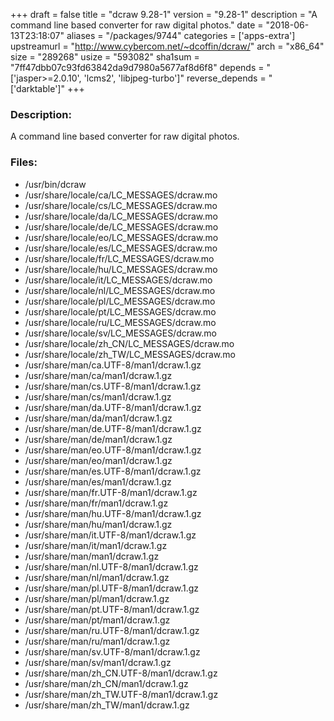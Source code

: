 +++
draft = false
title = "dcraw 9.28-1"
version = "9.28-1"
description = "A command line based converter for raw digital photos."
date = "2018-06-13T23:18:07"
aliases = "/packages/9744"
categories = ['apps-extra']
upstreamurl = "http://www.cybercom.net/~dcoffin/dcraw/"
arch = "x86_64"
size = "289268"
usize = "593082"
sha1sum = "7ff47dbb07c93fd63842da9d7980a5677af8d6f8"
depends = "['jasper>=2.0.10', 'lcms2', 'libjpeg-turbo']"
reverse_depends = "['darktable']"
+++
### Description: 
A command line based converter for raw digital photos.

### Files: 
* /usr/bin/dcraw
* /usr/share/locale/ca/LC_MESSAGES/dcraw.mo
* /usr/share/locale/cs/LC_MESSAGES/dcraw.mo
* /usr/share/locale/da/LC_MESSAGES/dcraw.mo
* /usr/share/locale/de/LC_MESSAGES/dcraw.mo
* /usr/share/locale/eo/LC_MESSAGES/dcraw.mo
* /usr/share/locale/es/LC_MESSAGES/dcraw.mo
* /usr/share/locale/fr/LC_MESSAGES/dcraw.mo
* /usr/share/locale/hu/LC_MESSAGES/dcraw.mo
* /usr/share/locale/it/LC_MESSAGES/dcraw.mo
* /usr/share/locale/nl/LC_MESSAGES/dcraw.mo
* /usr/share/locale/pl/LC_MESSAGES/dcraw.mo
* /usr/share/locale/pt/LC_MESSAGES/dcraw.mo
* /usr/share/locale/ru/LC_MESSAGES/dcraw.mo
* /usr/share/locale/sv/LC_MESSAGES/dcraw.mo
* /usr/share/locale/zh_CN/LC_MESSAGES/dcraw.mo
* /usr/share/locale/zh_TW/LC_MESSAGES/dcraw.mo
* /usr/share/man/ca.UTF-8/man1/dcraw.1.gz
* /usr/share/man/ca/man1/dcraw.1.gz
* /usr/share/man/cs.UTF-8/man1/dcraw.1.gz
* /usr/share/man/cs/man1/dcraw.1.gz
* /usr/share/man/da.UTF-8/man1/dcraw.1.gz
* /usr/share/man/da/man1/dcraw.1.gz
* /usr/share/man/de.UTF-8/man1/dcraw.1.gz
* /usr/share/man/de/man1/dcraw.1.gz
* /usr/share/man/eo.UTF-8/man1/dcraw.1.gz
* /usr/share/man/eo/man1/dcraw.1.gz
* /usr/share/man/es.UTF-8/man1/dcraw.1.gz
* /usr/share/man/es/man1/dcraw.1.gz
* /usr/share/man/fr.UTF-8/man1/dcraw.1.gz
* /usr/share/man/fr/man1/dcraw.1.gz
* /usr/share/man/hu.UTF-8/man1/dcraw.1.gz
* /usr/share/man/hu/man1/dcraw.1.gz
* /usr/share/man/it.UTF-8/man1/dcraw.1.gz
* /usr/share/man/it/man1/dcraw.1.gz
* /usr/share/man/man1/dcraw.1.gz
* /usr/share/man/nl.UTF-8/man1/dcraw.1.gz
* /usr/share/man/nl/man1/dcraw.1.gz
* /usr/share/man/pl.UTF-8/man1/dcraw.1.gz
* /usr/share/man/pl/man1/dcraw.1.gz
* /usr/share/man/pt.UTF-8/man1/dcraw.1.gz
* /usr/share/man/pt/man1/dcraw.1.gz
* /usr/share/man/ru.UTF-8/man1/dcraw.1.gz
* /usr/share/man/ru/man1/dcraw.1.gz
* /usr/share/man/sv.UTF-8/man1/dcraw.1.gz
* /usr/share/man/sv/man1/dcraw.1.gz
* /usr/share/man/zh_CN.UTF-8/man1/dcraw.1.gz
* /usr/share/man/zh_CN/man1/dcraw.1.gz
* /usr/share/man/zh_TW.UTF-8/man1/dcraw.1.gz
* /usr/share/man/zh_TW/man1/dcraw.1.gz
